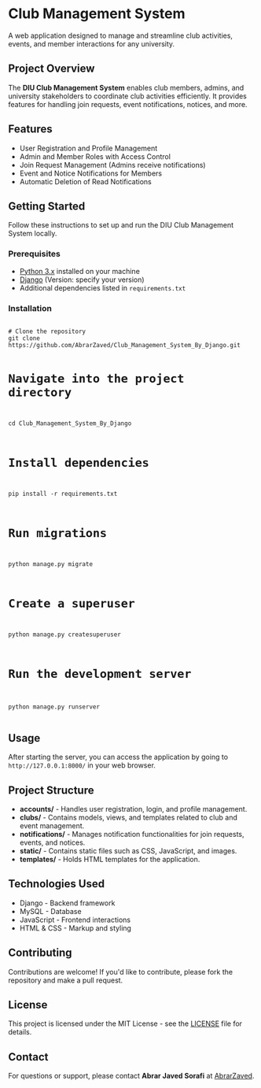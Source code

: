 <!DOCTYPE html>
<html lang="en">
<body>

<h1>Club Management System</h1>
<p>A web application designed to manage and streamline club activities, events, and member interactions for any university.</p>

<h2>Project Overview</h2>
<p>The <strong>DIU Club Management System</strong> enables club members, admins, and university stakeholders to coordinate club activities efficiently. It provides features for handling join requests, event notifications, notices, and more.</p>

<h2>Features</h2>
<ul>
  <li>User Registration and Profile Management</li>
  <li>Admin and Member Roles with Access Control</li>
  <li>Join Request Management (Admins receive notifications)</li>
  <li>Event and Notice Notifications for Members</li>
  <li>Automatic Deletion of Read Notifications</li>
</ul>

<h2>Getting Started</h2>
<p>Follow these instructions to set up and run the DIU Club Management System locally.</p>

<h3>Prerequisites</h3>
<ul>
  <li><a href="https://www.python.org/">Python 3.x</a> installed on your machine</li>
  <li><a href="https://www.djangoproject.com/">Django</a> (Version: specify your version)</li>
  <li>Additional dependencies listed in <code>requirements.txt</code></li>
</ul>

<h3>Installation</h3>
<pre>
<code>
# Clone the repository
git clone https://github.com/AbrarZaved/Club_Management_System_By_Django.git

# Navigate into the project directory
cd Club_Management_System_By_Django

# Install dependencies
pip install -r requirements.txt

# Run migrations
python manage.py migrate

# Create a superuser
python manage.py createsuperuser

# Run the development server
python manage.py runserver
</code>
</pre>

<h2>Usage</h2>
<p>After starting the server, you can access the application by going to <code>http://127.0.0.1:8000/</code> in your web browser.</p>

<h2>Project Structure</h2>
<ul>
  <li><strong>accounts/</strong> - Handles user registration, login, and profile management.</li>
  <li><strong>clubs/</strong> - Contains models, views, and templates related to club and event management.</li>
  <li><strong>notifications/</strong> - Manages notification functionalities for join requests, events, and notices.</li>
  <li><strong>static/</strong> - Contains static files such as CSS, JavaScript, and images.</li>
  <li><strong>templates/</strong> - Holds HTML templates for the application.</li>
</ul>

<h2>Technologies Used</h2>
<ul>
  <li>Django - Backend framework</li>
  <li>MySQL - Database</li>
  <li>JavaScript - Frontend interactions</li>
  <li>HTML & CSS - Markup and styling</li>
</ul>

<h2>Contributing</h2>
<p>Contributions are welcome! If you'd like to contribute, please fork the repository and make a pull request.</p>

<h2>License</h2>
<p>This project is licensed under the MIT License - see the <a href="LICENSE">LICENSE</a> file for details.</p>

<h2>Contact</h2>
<p>For questions or support, please contact <strong>Abrar Javed Sorafi</strong> at <a href="mailto:abrarzaved2002@gmail.com">AbrarZaved</a>.</p>

</body>
</html>
